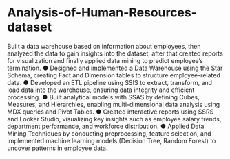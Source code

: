 # Analysis-of-Human-Resources-dataset
Built a data warehouse based on information about employees, then analyzed the data to gain insights into the dataset, after that created reports for visualization and finally applied data mining to predict employee’s termination.
●	Designed and implemented a Data Warehouse using the Star Schema, creating Fact and Dimension tables to structure employee-related data.
●	Developed an ETL pipeline using SSIS to extract, transform, and load data into the warehouse, ensuring data integrity and efficient processing.
●	Built analytical models with SSAS by defining Cubes, Measures, and Hierarchies, enabling multi-dimensional data analysis using MDX queries and Pivot Tables.
●	Created interactive reports using SSRS and Looker Studio, visualizing key insights such as employee salary trends, department performance, and workforce distribution.
●	Applied Data Mining Techniques by conducting preprocessing, feature selection, and implemented machine learning models (Decision Tree, Random Forest) to uncover patterns in employee data.
